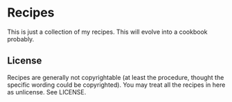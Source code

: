 # Recipes

This is just a collection of my recipes. This will evolve into a cookbook probably.

## License

Recipes are generally not copyrightable (at least the procedure, thought the specific wording could be copyrighted). You may treat all the recipes in here as unlicense. See LICENSE.

